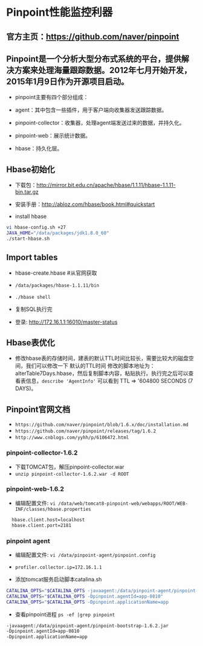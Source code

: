 # Pinpoint性能监控利器

## 官方主页：https://github.com/naver/pinpoint

## Pinpoint是一个分析大型分布式系统的平台，提供解决方案来处理海量跟踪数据。2012年七月开始开发，2015年1月9日作为开源项目启动。
- pinpoint主要有四个部分组成：

 - agent：其中包含一些插件，用于客户端向收集器发送跟踪数据。

 - pinpoint-collector：收集器，处理agent端发送过来的数据，并持久化。

 - pinpoint-web：展示统计数据。

 - hbase：持久化层。

## Hbase初始化

- 下载包：<http://mirror.bit.edu.cn/apache/hbase/1.1.11/hbase-1.1.11-bin.tar.gz>
- 安装手册：<http://abloz.com/hbase/book.html#quickstart>

- install hbase

 ``` bash
vi hbase-config.sh +27
JAVA_HOME="/data/packages/jdk1.8.0_60"
./start-hbase.sh
```
## Import tables

- hbase-create.hbase #从官网获取

 - `/data/packages/hbase-1.1.11/bin`

 - `./hbase shell`

 - 复制SQL执行完
 - 登录: <http://172.16.1.1:16010/master-status>

## Hbase表优化
- 修改hbase表的存储时间，建表的默认TTL时间比较长，需要比较大的磁盘空间，我们可以修改一下 默认的TTL时间
修改的脚本地址为：alterTable7Days.hbase，然后复制脚本内容，粘贴执行。执行完之后可以查看表信息，`describe 'AgentInfo'`
可以看到 TTL => '604800 SECONDS (7 DAYS)。


## Pinpoint官网文档

- `https://github.com/naver/pinpoint/blob/1.6.x/doc/installation.md`
- `https://github.com/naver/pinpoint/releases/tag/1.6.2`
- `http://www.cnblogs.com/yyhh/p/6106472.html`

### pinpoint-collector-1.6.2

 - 下载TOMCAT包，解压pinpoint-collector.war
 - `unzip pinpoint-collector-1.6.2.war -d ROOT`

### pinpoint-web-1.6.2

 - 编辑配置文件: `vi /data/web/tomcat8-pinpoint-web/webapps/ROOT/WEB-INF/classes/hbase.properties`

``` bash
  hbase.client.host=localhost
  hbase.client.port=2181
```

### pinpoint agent
 - 编辑配置文件: `vi /data/pinpoint-agent/pinpoint.config`
 - `profiler.collector.ip=172.16.1.1`

- 添加tomcat服务启动脚本catalina.sh
``` bash
CATALINA_OPTS="$CATALINA_OPTS -javaagent:/data/pinpoint-agent/pinpoint-bootstrap-1.6.2.jar"
CATALINA_OPTS="$CATALINA_OPTS -Dpinpoint.agentId=app-0810"
CATALINA_OPTS="$CATALINA_OPTS -Dpinpoint.applicationName=app
```

- 查看pinpoint进程 `ps -ef |grep pinpoint`
``` bash 
-javaagent:/data/pinpoint-agent/pinpoint-bootstrap-1.6.2.jar 
-Dpinpoint.agentId=app-0810 
-Dpinpoint.applicationName=app
```
